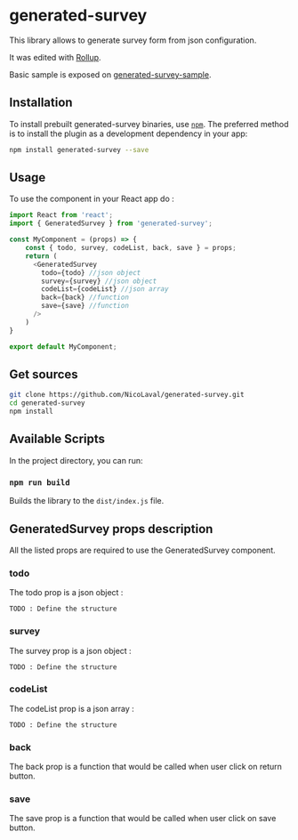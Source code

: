 # generated-survey

This library allows to generate survey form from json configuration.

It was edited with [Rollup](https://github.com/rollup/rollup).

Basic sample is exposed on [generated-survey-sample](https://github.com/NicoLaval/generated-survey-sample).

## Installation

To install prebuilt generated-survey binaries, use [`npm`](https://docs.npmjs.com/). The preferred method is to install the plugin as a development dependency in your app:

```sh
npm install generated-survey --save
```

## Usage

To use the component in your React app do :

```javascript
import React from 'react';
import { GeneratedSurvey } from 'generated-survey';

const MyComponent = (props) => {
    const { todo, survey, codeList, back, save } = props;
    return (
      <GeneratedSurvey
        todo={todo} //json object
        survey={survey} //json object
        codeList={codeList} //json array
        back={back} //function
        save={save} //function
      />
    )
}

export default MyComponent;
```

## Get sources

```sh
git clone https://github.com/NicoLaval/generated-survey.git
cd generated-survey
npm install
```

## Available Scripts

In the project directory, you can run:

### `npm run build`

Builds the library to the `dist/index.js` file.<br>

## GeneratedSurvey props description

All the listed props are required to use the GeneratedSurvey component.

### todo

The todo prop is a json object :

```
TODO : Define the structure
```

### survey

The survey prop is a json object :

```
TODO : Define the structure
```

### codeList

The codeList prop is a json array :

```
TODO : Define the structure
```

### back

The back prop is a function that would be called when user click on return button.

### save

The save prop is a function that would be called when user click on save button.
